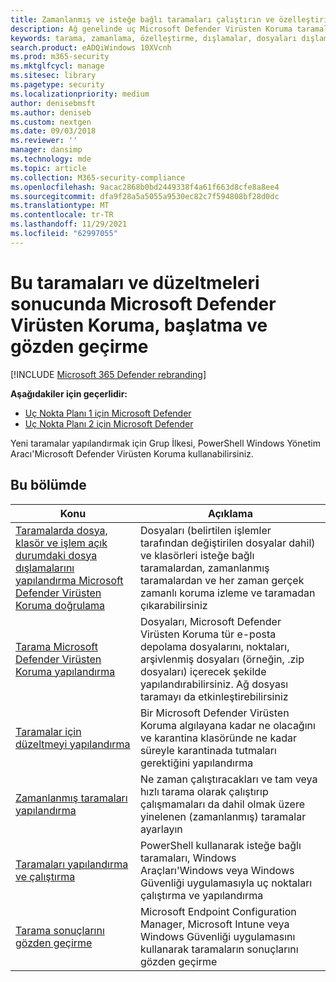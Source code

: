 ```yaml
---
title: Zamanlanmış ve isteğe bağlı taramaları çalıştırın ve özelleştirin.
description: Ağ genelinde uç Microsoft Defender Virüsten Koruma taramalarını özelleştirme ve başlatma
keywords: tarama, zamanlama, özelleştirme, dışlamalar, dosyaları dışlama, düzeltme, tarama sonuçları, karantina, tehdit kaldırma, hızlı tarama, tam tarama, Microsoft Defender Virüsten Koruma
search.product: eADQiWindows 10XVcnh
ms.prod: m365-security
ms.mktglfcycl: manage
ms.sitesec: library
ms.pagetype: security
ms.localizationpriority: medium
author: denisebmsft
ms.author: deniseb
ms.custom: nextgen
ms.date: 09/03/2018
ms.reviewer: ''
manager: dansimp
ms.technology: mde
ms.topic: article
ms.collection: M365-security-compliance
ms.openlocfilehash: 9acac2868b0bd2449338f4a61f663d8cfe8a8ee4
ms.sourcegitcommit: dfa9f28a5a5055a9530ec82c7f594808bf28d0dc
ms.translationtype: MT
ms.contentlocale: tr-TR
ms.lasthandoff: 11/29/2021
ms.locfileid: "62997055"
---
```

# <a name="customize-initiate-and-review-the-results-of-microsoft-defender-antivirus-scans-and-remediation"></a>Bu taramaları ve düzeltmeleri sonucunda Microsoft Defender Virüsten Koruma, başlatma ve gözden geçirme

[!INCLUDE [Microsoft 365 Defender rebranding](../../includes/microsoft-defender.md)]


**Aşağıdakiler için geçerlidir:**

- [Uç Nokta Planı 1 için Microsoft Defender](https://go.microsoft.com/fwlink/p/?linkid=2154037)
- [Uç Nokta Planı 2 için Microsoft Defender](https://go.microsoft.com/fwlink/p/?linkid=2154037)

Yeni taramalar yapılandırmak için Grup İlkesi, PowerShell Windows Yönetim Aracı'Microsoft Defender Virüsten Koruma kullanabilirsiniz. 

## <a name="in-this-section"></a>Bu bölümde

Konu | Açıklama
---|---
[Taramalarda dosya, klasör ve işlem açık durumdaki dosya dışlamalarını yapılandırma Microsoft Defender Virüsten Koruma doğrulama](configure-exclusions-microsoft-defender-antivirus.md) | Dosyaları (belirtilen işlemler tarafından değiştirilen dosyalar dahil) ve klasörleri isteğe bağlı taramalardan, zamanlanmış taramalardan ve her zaman gerçek zamanlı koruma izleme ve taramadan çıkarabilirsiniz
[Tarama Microsoft Defender Virüsten Koruma yapılandırma](configure-advanced-scan-types-microsoft-defender-antivirus.md) | Dosyaları, Microsoft Defender Virüsten Koruma tür e-posta depolama dosyalarını, noktaları, arşivlenmiş dosyaları (örneğin, .zip dosyaları) içerecek şekilde yapılandırabilirsiniz. Ağ dosyası taramayı da etkinleştirebilirsiniz
[Taramalar için düzeltmeyi yapılandırma](configure-remediation-microsoft-defender-antivirus.md) | Bir Microsoft Defender Virüsten Koruma algılayana kadar ne olacağını ve karantina klasöründe ne kadar süreyle karantinada tutmaları gerektiğini yapılandırma
[Zamanlanmış taramaları yapılandırma](scheduled-catch-up-scans-microsoft-defender-antivirus.md) | Ne zaman çalıştıracakları ve tam veya hızlı tarama olarak çalıştırıp çalışmamaları da dahil olmak üzere yinelenen (zamanlanmış) taramalar ayarlayın
[Taramaları yapılandırma ve çalıştırma](run-scan-microsoft-defender-antivirus.md) | PowerShell kullanarak isteğe bağlı taramaları, Windows Araçları'Windows veya Windows Güvenliği uygulamasıyla uç noktaları çalıştırma ve yapılandırma
[Tarama sonuçlarını gözden geçirme](review-scan-results-microsoft-defender-antivirus.md) | Microsoft Endpoint Configuration Manager, Microsoft Intune veya Windows Güvenliği uygulamasını kullanarak taramaların sonuçlarını gözden geçirme